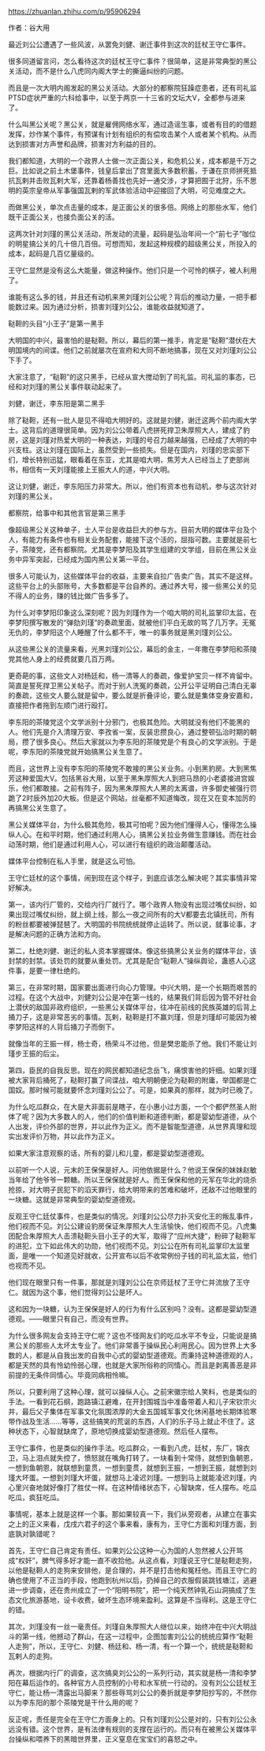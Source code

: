 https://zhuanlan.zhihu.com/p/95906294

作者：谷大用

最近刘公公遭遇了一些风波，从罢免刘健、谢迁事件到这次的廷杖王守仁事件。

很多同道留言问，怎么看待这次的廷杖王守仁事件？很简单，这是非常典型的黑公关活动，而不是什么八虎同内阁大学士的撕逼纠纷的问题。

而且是一次大明内阁发起的黑公关活动。大部分的都察院狂躁症患者，还有司礼监PTSD症状严重的六科给事中，以至于两京一十三省的文坛大V，全都参与进来了。

什么叫黑公关呢？黑公关，就是雇佣网络水军，通过造谣生事，或者有目的的借题发挥，炒作某个事件，有预谋有计划有组织的有偿攻击某个人或者某个机构。从而达到损害对方声誉和品牌，损害对方利益的目的。

我们都知道，大明的一个政界人士做一次正面公关，和危机公关，成本都是千万之巨。比如说之前土木堡事件，钱皇后拿出了宫里面大多数积蓄，于谦在京师拼死抵抗瓦剌并击败瓦剌大军，还靠着杨善找也先好一通交涉，才算把囿于北狩，乐不思明的英宗皇帝从军事强国瓦剌的军武体验活动中迎接回了大明，可见难度之大。

而做黑公关，单次点击量的成本，是正面公关的很多倍。网络上的那些水军，他们既干正面公关，也接负面公关的活。

这两次针对刘瑾的黑公关活动，所发动的流量，起码是弘治年间一个“前七子”咖位的明星搞公关的几十倍几百倍。可想而知，发起这种规模的超级黑公关，所投入的成本，起码是几百亿量级的。

王守仁显然是没有这么大能量，做这种操作。他们只是一个可怜的棋子，被人利用了。

谁能有这么多的钱，并且还有动机来黑刘瑾刘公公呢？背后的推动力量，一把手都能数过来。因为通过分析，损害刘瑾刘公公，谁能收益就知道了。

鞑靼的头目“小王子”是第一黑手

大明国的中兴，最害怕的是鞑靼。所以，幕后的第一推手，肯定是“鞑靼”潜伏在大明国境内的间谍。他们之前就屡次在宣府和大同不断地搞事，现在又对刘瑾刘公公下手了。

大家注意了，“鞑靼”的这只黑手，已经从宣大搅动到了司礼监。司礼监的事态，已经和对刘瑾的黑公关事件联动起来了。

刘健，谢迁，李东阳是第二黑手

除了鞑靼，还有一批人是见不得咱大明好的。这就是刘健，谢迁这两个前内阁大学士。这背后的道理很简单。因为刘公公带着八虎拼死捍卫朱厚照大人，建成了豹房，这是刘瑾对热爱大明的一种表达，刘瑾的号召力越来越强，已经成了大明的中兴支柱。这让刘瑾在国际上，虽然受到一些损失。但是在国内，刘瑾的忠实部下们，增长特别迅猛，眼看着在东亚，尤其是咱大明，焦芳大人已经当上了吏部尚书，相信有一天刘瑾能接上王振大人的道，中兴大明。

这让刘健，谢迁，李东阳压力非常大。所以，他们有资本也有动机，参与这次针对刘瑾的黑公关。

都察院，给事中和其他言官是第三黑手

像超级黑公关这种单子，士人平台是收益巨大的参与方。目前大明的媒体平台及个人，有能力有条件也有相关业务配套，能接下这个活的，屈指可数。主要就是前七子，茶陵党，还有都察院。尤其是李梦阳及其学生组建的文学组，目前在黑公关业务中异军突起，已经成为国内黑公关第一平台。

很多人可能认为，这些媒体平台的收益，主要来自拉广告卖广告。其实不是这样。这些平台上的头部账号，大多数都是平台自养的。通过养大号，接一些黑公关的见不得人的业务，赚的钱比做广告多多了。

为什么对李梦阳印象这么深刻呢？因为刘瑾作为一个咱大明的司礼监掌印太监，在李梦阳撰写散发的“弹劾刘瑾”的奏疏里面，就被他们平白无故的骂了几万字。无冤无仇的，李梦阳这个人睡醒了什么都不干，唯一的事务就是黑刘瑾刘公公。

从这些黑公关的流量来看，光黑刘瑾刘公公，幕后的金主，一年撒在李梦阳和茶陵党其他人身上的经费就要几百万两。

更奇葩的事，这些文人对杨廷和，杨一清等人的奏疏，像爱护宝贝一样不肯留中。简直是誓死捍卫黑公关帖子。而对于别人洗冤的奏疏，公开公平证明自己清白无辜的奏疏，这些文人要么就是留中，要么就是折叠评论，要么就是集体变身安嘉和，直接把作者拖到左顺门进行殴打。

李东阳的茶陵党这个文学派别十分邪门，也极其危险。大明就没有他们不能黑的人。他们先是介入清理万安、李孜省一案，反装忠攒良心，通过整顿弘治时期的朝局，攒了很多良心。然后大家就以为李东阳的茶陵党是个有良心的文学派别。于是呢，李东阳的茶陵党就开始搞黑公关生意了。

而且，这世界上没有李东阳的茶陵党不敢接的黑公关业务。小到黑豹房。大到黑焦芳这种爱国大V。包括黑谷大用，以至于黑朱厚照大人到把马昂的小老婆接进宫娱乐，他们都敢接。之前有阵子，因为黑朱厚照大人黑的太离谱，许多御史被强行罚跪了2时辰外加20大板。但是这个网站，丝毫都不知道悔改，现在又在变本加厉的再搞黑公关生意了。

黑公关媒体平台，为什么极其危险，极其可怕呢？因为他们懂得人心，懂得怎么操纵人心。在和平时期，他们通过利用人心，搞黑公关拉业务做生意赚钱。而在社会动荡时期，他们是通过利用人心，可以进行有组织的政治颠覆活动。

媒体平台控制在私人手里，就是这么可怕。

王守仁廷杖的这个事情，闹到现在这个样子，到底应该怎么解决呢？其实事情非常好解决。

第一，该内行厂管的，交给内行厂就行了。哪个政界人物没有出现过嘴仗纠纷，如果出现过嘴仗纠纷，就上纲上线，那么一夜之间所有的大V都要去北镇抚司，所有的粉丝都要被弹琵琶了。大明国的书院统统就停止运转了。所以说，就事论事，才是解决问题的正确方法和方向。

第二，杜绝刘健、谢迁的私人资本掌握媒体。像这些搞黑公关业务的媒体平台，该封禁的封禁。该处罚的就要从重处罚。尤其是配合“鞑靼人”操纵舆论，蛊惑人心这件事，是要一律杜绝的。

第三，在非常时期，国家要出面进行向心力管理。中兴大明，是一个长期而艰苦的过程。在这个大战中，刘健刘公公是冲在第一线的，结果我们背后因为管不好社会上潜伏的敌国非政府组织，一些黑公关媒体平台，往冲在前线的民族英雄的后背上捅刀子，这是非常恶劣的事情。瓦剌，鞑靼是打不赢刘瑾，但是刘瑾却可能因为被李梦阳这样的人背后捅刀子而倒下。

就像当年的王振一样，杨士奇，杨荣斗不过他，但是樊忠能杀了他。我们不能让刘瑾步王振的后尘。

第四，臣民的自我反思。现在的网民都知道纪念岳飞，痛恨害他的奸细。如果刘瑾被大家背后捅死了，鞑靼打赢了间谍战，咱大明朝便沦为鞑靼的附庸，举国都是亡国奴。那时候可能就要怀念刘瑾刘公公了。可是，如果真的那样，就为时已晚了。

为什么吃瓜群众，在大是大非面前是瞎子，在小惠小过方面，一个个都俨然圣人附体了呢？因为大多数人的人，他们的价值判断和道德判断，都是婴幼型道德，从个人出发，评价外部的世界，并以此作为正义。而不是智能型道德，从世界真理和现实出发评价万物，并以此作为正义。

如果大家注意观察的话，所有的婴儿和儿童，都是婴幼型道德观。

以前听一个人说，元末的王保保是好人。问他依据是什么？他说王保保的妹妹赵敏当年给了他爷爷一颗糖。所以王保保就是好人。而王保保和他的元军在华北的烧杀抢掠，对大明子民犯下的滔天罪行，给大明带来的苦难和破坏，还敌不过他眼里的一块糖。这就是非常典型的婴幼型道德观。

反观王守仁廷仗事件，也是类似的情况。刘瑾刘公公尽力扑灭安化王的叛乱事件，他们视而不见。刘公公建设豹房保证朱厚照大人生活愉快，他们视而不见。八虎集团配合朱厚照大人击溃鞑靼头目小王子的大军，取得了“应州大捷”，粉碎了鞑靼军的进犯，立下如此伟大的功勋，他们视而不见。刘公公在所有司礼监掌印太监里面，是唯一一个知道见好就收，公开宣布以后不收常例份子钱的司礼监太监，他们也视而不见。

他们现在眼里只有一件事，那就是刘瑾刘公公在京师廷杖了王守仁并流放了王守仁。就因为这个事，他们觉得刘公公是坏人。

这和因为一块糖，认为王保保是好人的行为有什么区别吗？没有。这都是婴幼型道德观。——眼里只有自己，而没有世界。

为什么很多网友会支持王守仁呢？这也不怪网友们的吃瓜水平不专业，只能说是搞黑公关的那些人太坏太专业了。他们非常善于操纵民心利用民心。因为世界上大多数的人，都是从自我出发的自我中心式的婴幼型道德观。而秉持这种道德观的人，都是天然的具有怜幼怜弱心理，也就是大家所俗称的同情心。而且是剥离善恶是非前提的无条件同情心。毕竟同病相怜嘛。

所以，只要利用了这种心理，就可以操纵人心。之前宋徽宗给人笑料，也是类似的手法。一看到花石纲，跑路镇江避难，在开封围城当中准备带着人和儿子宋钦宗火并，最后父子集体在军事文化氛围浓厚的大金五国城军事文化休闲基地长期体验寒带作战及生活……等等，这些搞笑的荒诞的东西，人们的乐子马上就止不住了。这种状态下，心智就缺席了，原地切换成婴幼型道德观。然后任人摆布。

王守仁事件，也是类似的操作手法。吃瓜群众，一看到八虎，廷杖，东厂，锦衣卫，马上泪点就失控了，愤怒就在嘴角打转了。一块看到十常侍，就想到鱼朝恩，一想到鱼朝恩，就联想到童贯，一想到童贯，就想到王振，一想到王振，就想到刘瑾大坏蛋。一想到刘瑾大坏蛋，就想马上凌迟刘瑾。一想到马上就能凌迟刘瑾，内心里兴奋地就好像打了胜仗一样。在这种情绪状态下，心智缺席，任人摆布。吃瓜吃瓜，疯狂吃瓜。

事情呢，基本上就是这样一个事。那如果较真一下，我们从旁观者，从建立在事实之上的正义来看，戊戌六君子的这个事来看，康有为，王守仁方面和刘瑾方面，到底孰对孰错呢？

首先，王守仁自己肯定有责任。如果刘公公这种一心为国的人忽然被人公开骂成“权奸”，脾气得多好才能一直不收拾他。从这点看，刘瑾说王守仁是鞑靼走狗，以他是鞑靼人的走狗来安排他，是合理的，并不是打击他和冤枉他。而且王守仁的确也使用了不正当的手段，他跑到杭州以后，扔掉自己的衣服假装跳钱塘江，逃避进一步调查，还在贵州成立了一个“阳明书院”，把一个纯天然钟乳石山洞搞成了生态文化旅游基地，设卡收费，破坏生态环境来盈利。这算是不当得利。这是王守仁的错。

其次，刘瑾没有一丝一毫责任。刘瑾自朱厚照大人继位以来，始终冲在中兴大明战斗的第一线，他撼动了群山，在这一过程中，企图加害刘公公的统统应算作“鞑靼人走狗”，所以，王守仁、刘健、杨廷和、杨一清，有一个算一个，统统是鞑靼和瓦剌人的走狗。

再次，根据内行厂的调查，这次搞臭刘公公的一系列行动，其实就是杨一清和李梦阳在幕后运作的。各种官方人员控制的小号和水军统一行动的。没有刘公公廷杖王守仁，能让杨一清露出马脚来？那些辱骂刘公公的奏折就是李梦阳抄写的，不然你以为李东阳的那个茶陵党是干什么用的呢？

反正呢，责任是完全在王守仁方面身上的。只有刘瑾刘公公是对的，只有刘公公永远没有错。这个世界，是有法律有规则的支撑在运行的。而只有在被黑公关媒体平台操纵和喂养下的黑暗世界里，正义窒息在宝宝们的喜怒之中。
